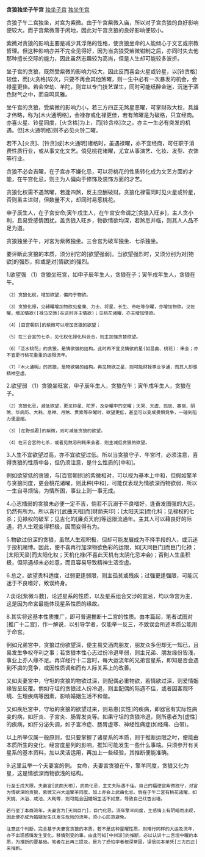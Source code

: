 **贪狼独坐子午宫**
[独坐子宫](./贪狼独坐子宫.png)
[独坐午宫](./贪狼独坐午宫.png)

贪狼子午二宫独坐，对宫为紫微。由于午宫紫微入庙，所以对子宫贪狼的良好影响便较大。而子宫紫微落于闲地，因此对午宫贪狼的良好影响便较小。

紫微对贪狼的影响主要是减少其浮荡的性格，使贪狼坐命的人能倾心于文艺或宗教哲理。但这种影响亦并不完全见得好，因为当贪狼受紫微钳制之后，亦同时失去他那种擅长交际的能力，因此虽然志趣较为高尚，但是人生却可能较多波折。

坐子宫的贪狼，既然受紫微的影响力较大，因此反而喜会火星或铃星，以[铃贪格]较佳，而[火贪格]较次，只要不再会其他煞曜，则一生中必有一次暴发的机会，会禄星更佳。若会空劫、羊陀，则宜以专门技艺谋生，同时可能纸醉金迷，沉迷于酒色财气之中，而自鸣风雅。

坐午宫的贪狼，受紫微的影响力小，若三方四正无煞星恶曜，可掌财政大权，具雄才伟略，称为[木火通明格]，会禄存或化禄更佳，若有煞曜是为破格，只宜经商。亦喜火星、铃星同度，[火贪格]为上，而[铃贪格]次之。亦主一生必有突发的机遇。但[木火通明格]则不必见火铃二曜。

若不入[火贪]、[铃贪]或[木火通明]诸格时，虽遇禄曜，亦不宜经商，可任职于消费性质行业，或从事文化文艺。倘见桃花诸曜，尤宜从事演艺、化妆、发型、衣饰等行业。

贪狼不必会吉曜，在子宫亦不嫌化忌，可以将桃花的性质转化成为文艺方面的才能，在午宫化忌，则主为人偏向于修饰及装饰方面的才艺。

贪狼化权需不遇煞曜，若逢四煞，反主应酬破财。贪狼化禄需同时见火星或铃星，否则虽主进财，但数量不大，却同时易惹桃花。

申子辰生人，在子宫安命;寅午戌生人，在午宫安命谓之[贪狼入旺乡]，主人贪小利，且易受感情困扰。盖贪狼入旺乡，物欲情欲均深，若煞忌并临，则其人人品不足为道。



贪狼独坐子午，对宮为紫微独坐。三合宫为破军独坐、七杀独坐。

要评断此贪狼的本质，须分别它的[欲望强弱]。当欲望强烈时，又须分别为对[物欲]的强烈，抑或是对[情欲]的强烈。

1.欲望强
    （1）贪狼坐旺宮，如申子辰年生人，贪狼在子；寅午戌年生人，贪狼在午。

    （2）贪狼化权，增加欲望，偏向于物欲。
    
    （3）贪狼化禄，见辅曜增加物欲见蜚廉、力士、将星、长生、帝旺等杂曜，亦增加物欲。见佐曜，增加情欲([禄马交驰]在这时亦主情欲)；见桃花诸曜，亦主增加情欲。

    （4）[百宫朝拱]的紫微可以增加贪狼的欲望；

    （5）在三合宮的七杀，见化权化禄化科会合，则主加强贪婪欲望。

    （6）『泛水桃花』的贪狼，是情欲强的结构。此时再不宜见情欲的星(如昌曲、桃花)：来会；亦不宜更行桃花重重的运限流年。

    （7）『木火通明』的贪狼，是物欲强的结构。再见物欲之星，则可能财禄事业亨通，而其人却慼精神空虚。

2.欲望弱
    （1）贪狼坐旺宮，申子辰年生人，贪狼在午；寅午戌年生人，贪狼在子。

    （2）贪狼化忌，減低欲望，更见铃星、陀罗，及杂曜中的空曜；天哭、天虚、孤辰、寡宿、阴煞、华病历、大耗、息神、月煞、贯索等杂曜时，欲望更低，甚至可以变成畏惧竞争，一碰到阻力便退缩。

    （3）[在野孤君]的紫微，则可减低贪狼的欲望。

    （4）在三合宮的七杀，或者见煞忌刑耗来会者，则主减低贪狼的欲望。

3.人生不宜欲望过高，亦不宜欲望过低。所以当贪狼守子、午宮时，必须注意，喜得贪狼的性质中各，但仍须注意，是什么性质的[中和]。

例如欲望低的贪狼，与[百宫朝拱]的紫微相对，可以视为基本上中和，但假如擎羊与贪狼同度，更会桃花诸曜，则此种[中和]，可能仅表现为情欲深而物欲弱，所以一生自寻烦恼，为情所困，事业上则一事无成。

4.心志插弱的贪狼未必便一定不吉，倘若不沉溺于不良嗜好，逢奋发图强的大运，仍然有所为。所以喜行[武曲天相]而[财荫夹印]；[太阳天梁]而化科；见禄权的七杀；见禄权的破军；见吉化的[廉贞天府]等运限流通年。主其人可以藉良好的际遇，将人生观变得积极，因而变得有为。

5.物欲过份深的贪狼，虽然人生观积极，但却可能发展成为不择手段的人，或沉迷于投机赌博。因此，便不喜再行加深物欲色彩的运限，如[天同巨门]而巨门化禄；[太阳天梁]而太阳化权；天机化禄(不喜此天机有太阴化忌冲会)；否則人生虽积极，但际遇却未必如意，而且容易导致精神生活空虚。

6.总之，欲望贵科适度，过弱更逢弱限，则主孤贫或残疾；过强更逢强限，可能沉迷于不良嗜好，致误终身。

7.谈论[紫微斗数]，论述星系的性质，以及星系组合交涉的宜忌，均以命宫为主，这是因为命宮最能体现星系性质的缘故。

8.其实将这基本性质推广，即可普遍推断十二宮的性质。由本篇起，笔者试图对[推广十二宫]，作一解说，以引导学者，仅能举一反三，不致误会所述本质公能用于命宫。

例如兄弟宮中，贪狼过份欲望深，便主易交酒肉朋友，朋友众多但却无一知已，且易发生争权夺利之事；若贪狼本性心志过份冷退卑弱，则主兄弟、朋友缘份皆浅，事业上亦人缘不足。再详经行十二宫时，每大运流年的兄弟宫星系，即知是否会遇到不虞的竞争，或因性质调和而有人际关系上的改善。

又如夫妻宮中，守坦的贪狼的物欲过深，则配偶必重物欲，若情欲过深，则爱情姻缘皆呈反覆。倘如守坦的贪狼过人份冷退，则主配偶的际遇不佳，或者因客观环境、生理疾病等因素，影响婚姻生活不和谐。

又如疾厄宮中，守垣的贪狼的欲望过来，则易患[实性]的疾病，即器官有实际性病变的病，如肝炎、子宮炎、肠胃发炎等。如果守坦的贪狼冷退，则所患者为[虚性]的疾病，如肝分泌失调，如子宮冷症、肠胃虚寒、神经性痛症(如经痛、白带)。

以上所举仅属一般原则，但只要掌握了诸星系的本质，则于推断运限之吋，便能由本质所生的变化、经宫度星列的影响，推知可能发生一些什么事端。只须参开有关星系的基本资料，加以灵活运用，再加上一些经验，其推断便能准确。

9.这里且举一个夫妻宮的例。
    女命，夫妻宮贪狼在午，擎羊同度，贪狼又化为星，这是情欲深而物欲浅的结构。

    行至壬戌大限，夫妻宮[武曲天相]，武曲化忌，主丈夫际遇不佳。自己的福德宫紫微独守，对宮为情欲深的贪狼，紫微又兴大运擎羊同度，加上亦会上武曲化忌。倘在子午二宮有桃花诸曜，如天姚、沐浴、咸池、大耗等，则可能会因婚姻生活不如意，导致自己红杏出墙。

    若行至丁本酉流年，夫妻宮为[天同巨门]，巨门化忌，流年擎羊同度，主感情上有阴暗而出现，因此便亦成为婚姻发生氏发生危险的流年，须小心防范避免。

    注意这个判断，完全基于夫妻宮贪狼的本质，若不是这种星曜性质，则难行同样的大运及流年，亦不出现感情发生变化，移情别变的事。由此可知[中州派]的推断，必以认识十二宮垣中曜的本质，为推断的要基础。笔者在此再三提及，是为了恐怕学者根深蒂固，误信坊本单凭[三方四正]来推断。